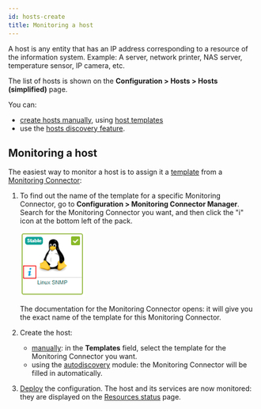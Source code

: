 ```yaml
---
id: hosts-create
title: Monitoring a host
---
```


A host is any entity that has an IP address corresponding to a resource of the information system. Example: A server, network printer, NAS server, temperature sensor, IP camera, etc.

The list of hosts is shown on the **Configuration > Hosts > Hosts (simplified)** page.

You can:
- [create hosts manually](hosts.md), using [host templates](hosts-templates.md)
- use the [hosts discovery feature](../discovery/introduction.md).

## Monitoring a host

The easiest way to monitor a host is to assign it a [template](hosts-templates.md) from a [Monitoring Connector](../pluginpacks.md): 

1. To find out the name of the template for a specific Monitoring Connector, go to **Configuration > Monitoring Connector Manager**. Search for the Monitoring Connector you want, and then click the "i" icon at the bottom left of the pack.

    ![image](../../assets/configuration/pluginpacks/doc.png)

    The documentation for the Monitoring Connector opens: it will give you the exact name of the template for this Monitoring Connector.

2. Create the host:
    - [manually](hosts.md): in the **Templates** field, select the template for the Monitoring Connector you want.
    - using the [autodiscovery](../discovery/hosts-discovery.md) module: the Monitoring Connector will be filled in automatically.

3. [Deploy](../monitoring-servers/deploying-a-configuration.md) the configuration. The host and its services are now monitored: they are 
displayed on the [Resources status](../../alerts-notifications/resources-status.md) page.